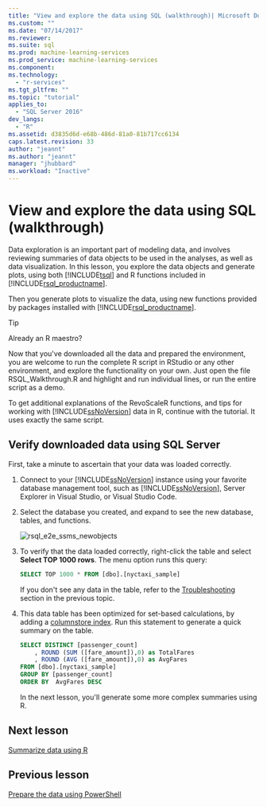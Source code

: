 ```yaml
---
title: "View and explore the data using SQL (walkthrough)| Microsoft Docs"
ms.custom: ""
ms.date: "07/14/2017"
ms.reviewer: 
ms.suite: sql
ms.prod: machine-learning-services
ms.prod_service: machine-learning-services
ms.component: 
ms.technology: 
  - "r-services"
ms.tgt_pltfrm: ""
ms.topic: "tutorial"
applies_to: 
  - "SQL Server 2016"
dev_langs: 
  - "R"
ms.assetid: d3835d6d-e68b-486d-81a0-81b717cc6134
caps.latest.revision: 33
author: "jeannt"
ms.author: "jeannt"
manager: "jhubbard"
ms.workload: "Inactive"
---
```

# View and explore the data using SQL (walkthrough)

Data exploration is an important part of modeling data, and involves reviewing summaries of data objects to be used in the analyses, as well as data visualization. In this lesson, you explore the data objects and generate plots, using both [!INCLUDE[tsql](../../includes/tsql-md.md)] and R functions included in [!INCLUDE[rsql_productname](../../includes/rsql-productname-md.md)].

Then you generate plots to visualize the data, using new functions provided by packages installed with [!INCLUDE[rsql_productname](../../includes/rsql-productname-md.md)].

> [!TIP]
> Already an R maestro?
>   
> Now that you've downloaded all the data and prepared the environment, you are welcome to run the complete R script in RStudio or any other environment, and explore the functionality on your own. Just open the file RSQL_Walkthrough.R and highlight and run individual lines, or run the entire script as a demo.
>   
> To get additional explanations of the RevoScaleR functions, and tips for working with [!INCLUDE[ssNoVersion](../../includes/ssnoversion-md.md)] data in R, continue with the tutorial. It uses exactly the same script.

## Verify downloaded data using SQL Server

First, take a minute to ascertain that your data was loaded correctly.

1. Connect to your [!INCLUDE[ssNoVersion](../../includes/ssnoversion-md.md)] instance using your favorite database management tool, such as [!INCLUDE[ssNoVersion](../../includes/ssnoversion-md.md)], Server Explorer in Visual Studio, or Visual Studio Code.

2. Select the database you created, and expand to see the new database, tables, and functions.
  
    ![rsql_e2e_ssms_newobjects](media/rsql-e2e-ssms-newobjects.PNG)
  
3.  To verify that the data loaded correctly, right-click the table and select **Select TOP 1000 rows**. The menu option runs this query:

    ```SQL
    SELECT TOP 1000 * FROM [dbo].[nyctaxi_sample]
    ```
    If you don't see any data in the table, refer to the [Troubleshooting](walkthrough-prepare-the-data.md) section in the previous topic.

4. This data table has been optimized for set-based calculations, by adding a [columnstore index](../../relational-databases/indexes/columnstore-indexes-overview.md). Run this statement to generate a quick summary on the table.

    ```SQL
    SELECT DISTINCT [passenger_count]
        , ROUND (SUM ([fare_amount]),0) as TotalFares
        , ROUND (AVG ([fare_amount]),0) as AvgFares
    FROM [dbo].[nyctaxi_sample]
    GROUP BY [passenger_count]
    ORDER BY  AvgFares DESC
    ````
    In the next lesson, you'll generate some more complex summaries using R.

## Next lesson

[Summarize data using R](walkthrough-view-and-summarize-data-using-r.md)

## Previous lesson

[Prepare the data using PowerShell](walkthrough-prepare-the-data.md)
